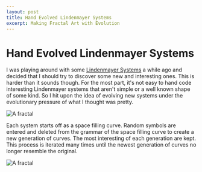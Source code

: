 ```yaml
---
layout: post
title: Hand Evolved Lindenmayer Systems
excerpt: Making Fractal Art with Evolution
---
```


# Hand Evolved Lindenmayer Systems

I was playing around with some [Lindenmayer Systems](http://en.wikipedia.org/wiki/L-system) a while ago and decided that I should try to discover some new and interesting ones. This is harder than it sounds though. For the most part, it's not easy to hand code interesting Lindenmayer systems that aren't simple or a well known shape of some kind. So I hit upon the idea of evolving new systems under the evolutionary pressure of what I thought was pretty.

![A fractal](http://media-cache-ec0.pinimg.com/originals/3e/b5/51/3eb551f99c16775d480d2e52223296c5.jpg)

Each system starts off as a space filling curve. Random symbols are entered and deleted from the grammar of the space filling curve to create a new generation of curves. The most interesting of each generation are kept. This process is iterated many times until the newest generation of curves no longer resemble the original.

![A fractal](http://media-cache-ak0.pinimg.com/originals/12/62/82/126282731d4dbe7699abc5eba11e5a57.jpg)
